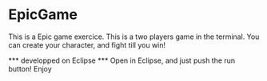 # EpicGame
This is a Epic game exercice. This is a two players game in the terminal.
You can create your character, and fight till you win!

*** developped on Eclipse ***
Open in Eclipse, and just push the run button!
Enjoy

